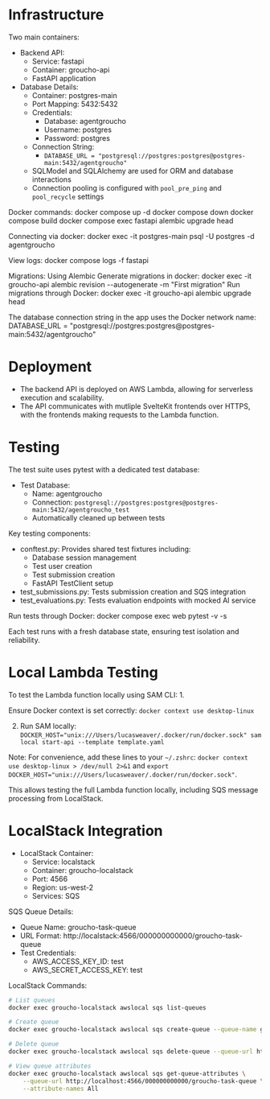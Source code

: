 # Infrastructure

Two main containers:
- Backend API:
  - Service: fastapi
  - Container: groucho-api
  - FastAPI application
- Database Details:
  - Container: postgres-main
  - Port Mapping: 5432:5432
  - Credentials:
    - Database: agentgroucho
    - Username: postgres
    - Password: postgres
  - Connection String:
    - `DATABASE_URL = "postgresql://postgres:postgres@postgres-main:5432/agentgroucho"`
  - SQLModel and SQLAlchemy are used for ORM and database interactions
  - Connection pooling is configured with `pool_pre_ping` and `pool_recycle` settings

Docker commands:
  docker compose up -d
  docker compose down
  docker compose build
  docker compose exec fastapi alembic upgrade head

Connecting via docker:
  docker exec -it postgres-main psql -U postgres -d agentgroucho

View logs:
  docker compose logs -f fastapi

Migrations:
Using Alembic
Generate migrations in docker:
  docker exec -it groucho-api alembic revision --autogenerate -m "First migration"
Run migrations through Docker:
  docker exec -it groucho-api alembic upgrade head

The database connection string in the app uses the Docker network name:
  DATABASE_URL = "postgresql://postgres:postgres@postgres-main:5432/agentgroucho"

# Deployment

- The backend API is deployed on AWS Lambda, allowing for serverless execution and scalability.
- The API communicates with mutliple SvelteKit frontends over HTTPS, with the frontends making requests to the Lambda function.

# Testing

The test suite uses pytest with a dedicated test database:
- Test Database:
  - Name: agentgroucho
  - Connection: `postgresql://postgres:postgres@postgres-main:5432/agentgroucho_test`
  - Automatically cleaned up between tests

Key testing components:
- conftest.py: Provides shared test fixtures including:
  - Database session management
  - Test user creation
  - Test submission creation
  - FastAPI TestClient setup
- test_submissions.py: Tests submission creation and SQS integration
- test_evaluations.py: Tests evaluation endpoints with mocked AI service

Run tests through Docker:
docker compose exec web pytest -v -s


Each test runs with a fresh database state, ensuring test isolation and reliability.

# Local Lambda Testing

To test the Lambda function locally using SAM CLI: 1. 

Ensure Docker context is set correctly: 
`docker context use desktop-linux` 

2. Run SAM locally: 
`DOCKER_HOST="unix:///Users/lucasweaver/.docker/run/docker.sock" sam local start-api --template template.yaml`

Note: For convenience, add these lines to your `~/.zshrc`: `docker context use desktop-linux > /dev/null 2>&1` and `export DOCKER_HOST="unix:///Users/lucasweaver/.docker/run/docker.sock"`. 

This allows testing the full Lambda function locally, including SQS message processing from LocalStack.

# LocalStack Integration

- LocalStack Container:
  - Service: localstack
  - Container: groucho-localstack
  - Port: 4566
  - Region: us-west-2
  - Services: SQS

SQS Queue Details:
- Queue Name: groucho-task-queue
- URL Format: http://localstack:4566/000000000000/groucho-task-queue
- Test Credentials:
  - AWS_ACCESS_KEY_ID: test
  - AWS_SECRET_ACCESS_KEY: test

LocalStack Commands:
```bash
# List queues
docker exec groucho-localstack awslocal sqs list-queues

# Create queue
docker exec groucho-localstack awslocal sqs create-queue --queue-name groucho-task-queue --region us-west-2

# Delete queue
docker exec groucho-localstack awslocal sqs delete-queue --queue-url http://localhost:4566/000000000000/groucho-task-queue

# View queue attributes
docker exec groucho-localstack awslocal sqs get-queue-attributes \
    --queue-url http://localhost:4566/000000000000/groucho-task-queue \
    --attribute-names All
```